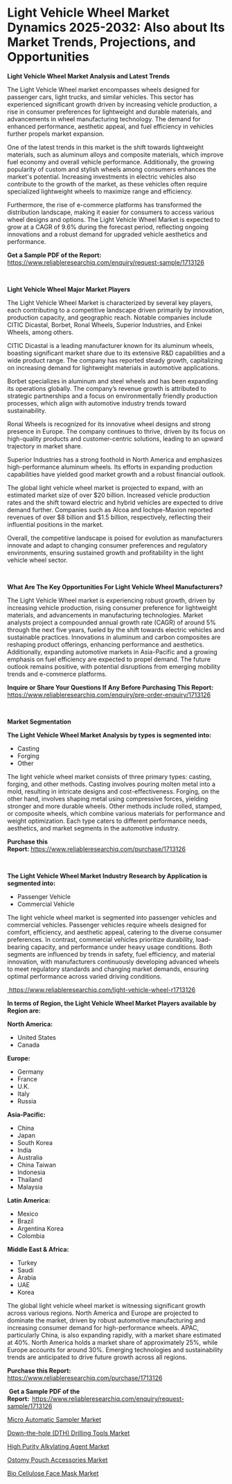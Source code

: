 <p><h1>Light Vehicle Wheel Market Dynamics 2025-2032: Also about Its Market Trends, Projections, and Opportunities</h1></p><p><strong>Light Vehicle Wheel Market Analysis and Latest Trends</strong></p>
<p><p>The Light Vehicle Wheel market encompasses wheels designed for passenger cars, light trucks, and similar vehicles. This sector has experienced significant growth driven by increasing vehicle production, a rise in consumer preferences for lightweight and durable materials, and advancements in wheel manufacturing technology. The demand for enhanced performance, aesthetic appeal, and fuel efficiency in vehicles further propels market expansion.</p><p>One of the latest trends in this market is the shift towards lightweight materials, such as aluminum alloys and composite materials, which improve fuel economy and overall vehicle performance. Additionally, the growing popularity of custom and stylish wheels among consumers enhances the market's potential. Increasing investments in electric vehicles also contribute to the growth of the market, as these vehicles often require specialized lightweight wheels to maximize range and efficiency.</p><p>Furthermore, the rise of e-commerce platforms has transformed the distribution landscape, making it easier for consumers to access various wheel designs and options. The Light Vehicle Wheel Market is expected to grow at a CAGR of 9.6% during the forecast period, reflecting ongoing innovations and a robust demand for upgraded vehicle aesthetics and performance.</p></p>
<p><strong>Get a Sample PDF of the Report:&nbsp;</strong> <a href="https://www.reliableresearchiq.com/enquiry/request-sample/1713126?utm_campaign=1896&utm_medium=2&utm_source=Github&utm_content=ia&utm_term=11012025&utm_id=light-vehicle-wheel">https://www.reliableresearchiq.com/enquiry/request-sample/1713126</a></p>
<p>&nbsp;</p>
<p><strong>Light Vehicle Wheel Major Market Players</strong></p>
<p><p>The Light Vehicle Wheel Market is characterized by several key players, each contributing to a competitive landscape driven primarily by innovation, production capacity, and geographic reach. Notable companies include CITIC Dicastal, Borbet, Ronal Wheels, Superior Industries, and Enkei Wheels, among others.</p><p>CITIC Dicastal is a leading manufacturer known for its aluminum wheels, boasting significant market share due to its extensive R&D capabilities and a wide product range. The company has reported steady growth, capitalizing on increasing demand for lightweight materials in automotive applications.</p><p>Borbet specializes in aluminum and steel wheels and has been expanding its operations globally. The company’s revenue growth is attributed to strategic partnerships and a focus on environmentally friendly production processes, which align with automotive industry trends toward sustainability.</p><p>Ronal Wheels is recognized for its innovative wheel designs and strong presence in Europe. The company continues to thrive, driven by its focus on high-quality products and customer-centric solutions, leading to an upward trajectory in market share.</p><p>Superior Industries has a strong foothold in North America and emphasizes high-performance aluminum wheels. Its efforts in expanding production capabilities have yielded good market growth and a robust financial outlook.</p><p>The global light vehicle wheel market is projected to expand, with an estimated market size of over $20 billion. Increased vehicle production rates and the shift toward electric and hybrid vehicles are expected to drive demand further. Companies such as Alcoa and Iochpe-Maxion reported revenues of over $8 billion and $1.5 billion, respectively, reflecting their influential positions in the market.</p><p>Overall, the competitive landscape is poised for evolution as manufacturers innovate and adapt to changing consumer preferences and regulatory environments, ensuring sustained growth and profitability in the light vehicle wheel sector.</p></p>
<p>&nbsp;</p>
<p><strong>What Are The Key Opportunities For Light Vehicle Wheel Manufacturers?</strong></p>
<p><p>The Light Vehicle Wheel market is experiencing robust growth, driven by increasing vehicle production, rising consumer preference for lightweight materials, and advancements in manufacturing technologies. Market analysts project a compounded annual growth rate (CAGR) of around 5% through the next five years, fueled by the shift towards electric vehicles and sustainable practices. Innovations in aluminum and carbon composites are reshaping product offerings, enhancing performance and aesthetics. Additionally, expanding automotive markets in Asia-Pacific and a growing emphasis on fuel efficiency are expected to propel demand. The future outlook remains positive, with potential disruptions from emerging mobility trends and e-commerce platforms.</p></p>
<p><strong>Inquire or Share Your Questions If Any Before Purchasing This Report:</strong> <a href="https://www.reliableresearchiq.com/enquiry/pre-order-enquiry/1713126?utm_campaign=1896&utm_medium=2&utm_source=Github&utm_content=ia&utm_term=11012025&utm_id=light-vehicle-wheel">https://www.reliableresearchiq.com/enquiry/pre-order-enquiry/1713126</a></p>
<p>&nbsp;</p>
<p><strong>Market Segmentation</strong></p>
<p><strong>The Light Vehicle Wheel Market Analysis by types is segmented into:</strong></p>
<p><ul><li>Casting</li><li>Forging</li><li>Other</li></ul></p>
<p><p>The light vehicle wheel market consists of three primary types: casting, forging, and other methods. Casting involves pouring molten metal into a mold, resulting in intricate designs and cost-effectiveness. Forging, on the other hand, involves shaping metal using compressive forces, yielding stronger and more durable wheels. Other methods include rolled, stamped, or composite wheels, which combine various materials for performance and weight optimization. Each type caters to different performance needs, aesthetics, and market segments in the automotive industry.</p></p>
<p><strong>Purchase this Report:&nbsp;</strong><a href="https://www.reliableresearchiq.com/purchase/1713126?utm_campaign=1896&utm_medium=2&utm_source=Github&utm_content=ia&utm_term=11012025&utm_id=light-vehicle-wheel">https://www.reliableresearchiq.com/purchase/1713126</a></p>
<p>&nbsp;</p>
<p><strong>The Light Vehicle Wheel Market Industry Research by Application is segmented into:</strong></p>
<p><ul><li>Passenger Vehicle</li><li>Commercial Vehicle</li></ul></p>
<p><p>The light vehicle wheel market is segmented into passenger vehicles and commercial vehicles. Passenger vehicles require wheels designed for comfort, efficiency, and aesthetic appeal, catering to the diverse consumer preferences. In contrast, commercial vehicles prioritize durability, load-bearing capacity, and performance under heavy usage conditions. Both segments are influenced by trends in safety, fuel efficiency, and material innovation, with manufacturers continuously developing advanced wheels to meet regulatory standards and changing market demands, ensuring optimal performance across varied driving conditions.</p></p>
<p><a href="https://www.reliableresearchiq.com/light-vehicle-wheel-r1713126?utm_campaign=1896&utm_medium=2&utm_source=Github&utm_content=ia&utm_term=11012025&utm_id=light-vehicle-wheel">&nbsp;https://www.reliableresearchiq.com/light-vehicle-wheel-r1713126</a></p>
<p><strong>In terms of Region, the Light Vehicle Wheel Market Players available by Region are:</strong></p>
<p>
    <p> <strong> North America: </strong>
        <ul>
            <li>United States</li>
            <li>Canada</li>
        </ul>
        </p> 
    <p> <strong> Europe: </strong>
        <ul>
            <li>Germany</li>
            <li>France</li>
            <li>U.K.</li>
            <li>Italy</li>
            <li>Russia</li>
        </ul>
        </p> 
    <p> <strong> Asia-Pacific: </strong>
        <ul>
            <li>China</li>
            <li>Japan</li>
            <li>South Korea</li>
            <li>India</li>
            <li>Australia</li>
            <li>China Taiwan</li>
            <li>Indonesia</li>
            <li>Thailand</li>
            <li>Malaysia</li>
        </ul>
        </p> 
    <p> <strong> Latin America: </strong>
        <ul>
            <li>Mexico</li>
            <li>Brazil</li>
            <li>Argentina Korea</li>
            <li>Colombia</li>
        </ul>
        </p> 
    <p> <strong> Middle East & Africa: </strong>
        <ul>
            <li>Turkey</li>
            <li>Saudi</li>
            <li>Arabia</li>
            <li>UAE</li>
            <li>Korea</li>
        </ul>
    </p>
    </p>
<p><p>The global light vehicle wheel market is witnessing significant growth across various regions. North America and Europe are projected to dominate the market, driven by robust automotive manufacturing and increasing consumer demand for high-performance wheels. APAC, particularly China, is also expanding rapidly, with a market share estimated at 40%. North America holds a market share of approximately 25%, while Europe accounts for around 30%. Emerging technologies and sustainability trends are anticipated to drive future growth across all regions.</p></p>
<p><strong>Purchase this Report: </strong><a href="https://www.reliableresearchiq.com/purchase/1713126?utm_campaign=1896&utm_medium=2&utm_source=Github&utm_content=ia&utm_term=11012025&utm_id=light-vehicle-wheel">https://www.reliableresearchiq.com/purchase/1713126</a></p>
<p>&nbsp;<strong>Get a Sample PDF of the Report:&nbsp;&nbsp;</strong><a href="https://www.reliableresearchiq.com/enquiry/request-sample/1713126?utm_campaign=1896&utm_medium=2&utm_source=Github&utm_content=ia&utm_term=11012025&utm_id=light-vehicle-wheel">https://www.reliableresearchiq.com/enquiry/request-sample/1713126</a></p>
<p><strong></strong></p>
<p><p><a href="https://www.linkedin.com/pulse/global-micro-automatic-sampler-market-analysis-trends-forecasts-sjr7f?utm_campaign=1896&utm_medium=2&utm_source=Github&utm_content=ia&utm_term=11012025&utm_id=light-vehicle-wheel">Micro Automatic Sampler Market</a></p><p><a href="https://www.linkedin.com/pulse/evaluating-future-down-the-hole-dth-drilling-tools-market-kzryf?utm_campaign=1896&utm_medium=2&utm_source=Github&utm_content=ia&utm_term=11012025&utm_id=light-vehicle-wheel">Down-the-hole (DTH) Drilling Tools Market</a></p><p><a href="https://www.linkedin.com/pulse/theglobal-high-purity-alkylating-agent-market-sizeenormousand-ds14f?utm_campaign=1896&utm_medium=2&utm_source=Github&utm_content=ia&utm_term=11012025&utm_id=light-vehicle-wheel">High Purity Alkylating Agent Market</a></p><p><a href="https://www.linkedin.com/pulse/global-ostomy-pouch-accessories-market-forecast-2025-2032-ksf5f?utm_campaign=1896&utm_medium=2&utm_source=Github&utm_content=ia&utm_term=11012025&utm_id=light-vehicle-wheel">Ostomy Pouch Accessories Market</a></p><p><a href="https://www.linkedin.com/pulse/bio-cellulose-face-mask-market-analysis-industry-trends-tw8vf?utm_campaign=1896&utm_medium=2&utm_source=Github&utm_content=ia&utm_term=11012025&utm_id=light-vehicle-wheel">Bio Cellulose Face Mask Market</a></p></p>